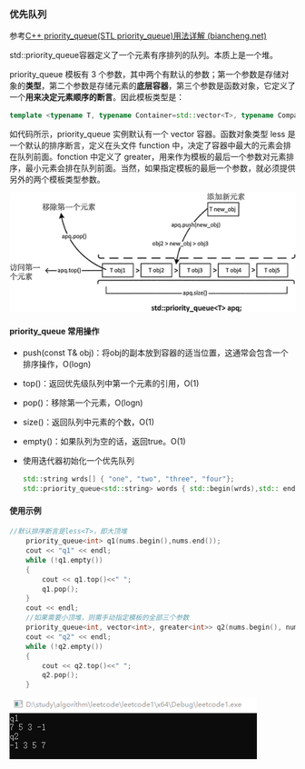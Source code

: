 ### 优先队列

参考[C++ priority_queue(STL priority_queue)用法详解 (biancheng.net)](http://c.biancheng.net/view/480.html)

std::priority_queue容器定义了一个元素有序排列的队列。本质上是一个堆。

priority_queue 模板有 3 个参数，其中两个有默认的参数；第一个参数是存储对象的**类型**，第二个参数是存储元素的**底层容器**，第三个参数是函数对象，它定义了一个**用来决定元素顺序的断言**。因此模板类型是：

```c++
template <typename T, typename Container=std::vector<T>, typename Compare=std::less<T>> class priority_queue
```

如代码所示，priority_queue 实例默认有一个 vector 容器。函数对象类型 less<T> 是一个默认的排序断言，定义在头文件 function 中，决定了容器中最大的元素会排在队列前面。fonction 中定义了 greater<T>，用来作为模板的最后一个参数对元素排序，最小元素会排在队列前面。当然，如果指定模板的最巵一个参数，就必须提供另外的两个模板类型参数。

![img](优先队列.assets/2-1P913134031947.jpg)

#### priority_queue 常用操作

- push(const T& obj)：将obj的副本放到容器的适当位置，这通常会包含一个排序操作，O(logn)

- top()：返回优先级队列中第一个元素的引用，O(1)

- pop()：移除第一个元素，O(logn)

- size()：返回队列中元素的个数，O(1)

- empty()：如果队列为空的话，返回true。O(1)

- 使用迭代器初始化一个优先队列

  ```c++
  std::string wrds[] { "one", "two", "three", "four"};
  std::priority_queue<std::string> words { std::begin(wrds),std:: end(wrds)}; // "two" "three" "one" "four" 
  ```

#### 使用示例

```c++
//默认排序断言是less<T>，即大顶堆
	priority_queue<int> q1(nums.begin(),nums.end());
	cout << "q1" << endl;
	while (!q1.empty())
	{
		cout << q1.top()<<" ";
		q1.pop();
	}
	cout << endl;
	//如果需要小顶堆，则需手动指定模板的全部三个参数
	priority_queue<int, vector<int>, greater<int>> q2(nums.begin(), nums.end());
	cout << "q2" << endl;
	while (!q2.empty())
	{
		cout << q2.top()<<" ";
		q2.pop();
	}
```

![image-20201215180356931](优先队列.assets/image-20201215180356931.png)

